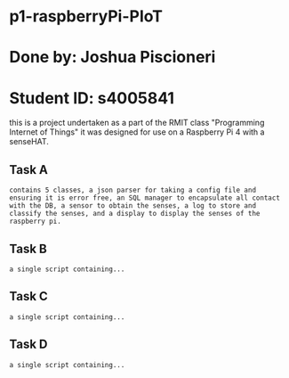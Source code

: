 # p1-raspberryPi-PIoT

# Done by: Joshua Piscioneri
# Student ID: s4005841

this is a project undertaken as a part of the RMIT class "Programming Internet of Things" it was designed for use on a Raspberry Pi 4 with a senseHAT.

## Task A
    contains 5 classes, a json parser for taking a config file and ensuring it is error free, an SQL manager to encapsulate all contact with the DB, a sensor to obtain the senses, a log to store and classify the senses, and a display to display the senses of the raspberry pi.

## Task B
    a single script containing...

## Task C
    a single script containing...

## Task D
    a single script containing...
